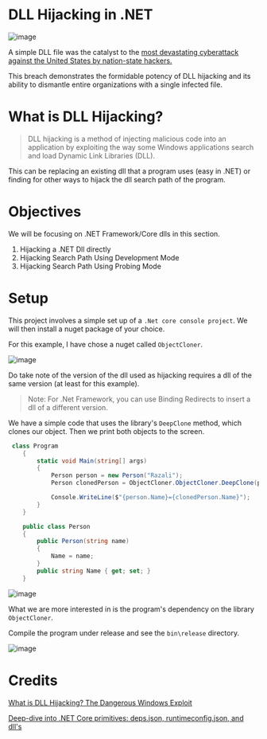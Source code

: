 ﻿# DLL Hijacking in .NET
![image](https://user-images.githubusercontent.com/12537739/149156168-f2cbc972-d278-4595-ad9b-da1ad07bafcd.png)

A simple DLL file was the catalyst to the [most devastating cyberattack against the United States by nation-state hackers.](https://www.upguard.com/news/u-s-government-data-breach)

This breach demonstrates the formidable potency of DLL hijacking and its ability to dismantle entire organizations with a single infected file.

# What is DLL Hijacking?

>DLL hijacking is a method of injecting malicious code into an application by exploiting the way some Windows applications search and load Dynamic Link Libraries (DLL).

This can be replacing an existing dll that a program uses (easy in .NET) or finding for other ways to hijack the dll search path of the program.

# Objectives

We will be focusing on .NET Framework/Core dlls in this section.

1. Hijacking a .NET Dll directly
2. Hijacking Search Path Using Development Mode
3. Hijacking Search Path Using Probing Mode

# Setup

This project involves a simple set up of a `.Net core console project`. We will then install a nuget package of your choice.

For this example, I have chose a nuget called `ObjectCloner`.

![image](https://user-images.githubusercontent.com/12537739/149158281-53069f25-b46f-4b16-8a51-e7e1bd7bb654.png)

Do take note of the version of the dll used as hijacking requires a dll of the same version (at least for this example).

> Note: For .Net Framework, you can use Binding Redirects to insert a dll of a different version.


We have a simple code that uses the library's `DeepClone` method, which clones our object. Then we print both objects to the screen.
```cs
 class Program
    {
        static void Main(string[] args)
        {
            Person person = new Person("Razali");
            Person clonedPerson = ObjectCloner.ObjectCloner.DeepClone(person);

            Console.WriteLine($"{person.Name}={clonedPerson.Name}");
        }
    }

    public class Person
    {
        public Person(string name)
        {
            Name = name;
        }
        public string Name { get; set; }
    }
```

![image](https://user-images.githubusercontent.com/12537739/149162493-a9da9e8f-b97d-464c-b283-6300f7a5840c.png)

What we are more interested in is the program's dependency on the library `ObjectCloner`. 

Compile the program under release and see the `bin\release` directory.

![image](https://user-images.githubusercontent.com/12537739/149163082-cef9d434-e063-48a6-a733-265e7945ed2c.png)


# Credits
[What is DLL Hijacking? The Dangerous Windows Exploit](https://www.upguard.com/blog/dll-hijacking)

[Deep-dive into .NET Core primitives: deps.json, runtimeconfig.json, and dll's](https://natemcmaster.com/blog/2017/12/21/netcore-primitives/)
